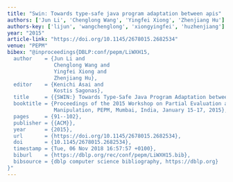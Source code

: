 ```yaml
---
title: "Swin: Towards type-safe java program adaptation between apis"
authors: ['Jun Li', 'Chenglong Wang', 'Yingfei Xiong', 'Zhenjiang Hu']
authors-key: ['lijun', 'wangchenglong', 'xiongyingfei', 'huzhenjiang']
year: "2015"
article-link: "https://doi.org/10.1145/2678015.2682534"
venue: "PEPM"
bibex: "@inproceedings{DBLP:conf/pepm/LiWXH15,
  author    = {Jun Li and
               Chenglong Wang and
               Yingfei Xiong and
               Zhenjiang Hu},
  editor    = {Kenichi Asai and
               Kostis Sagonas},
  title     = {{SWIN:} Towards Type-Safe Java Program Adaptation between APIs},
  booktitle = {Proceedings of the 2015 Workshop on Partial Evaluation and Program
               Manipulation, PEPM, Mumbai, India, January 15-17, 2015},
  pages     = {91--102},
  publisher = {{ACM}},
  year      = {2015},
  url       = {https://doi.org/10.1145/2678015.2682534},
  doi       = {10.1145/2678015.2682534},
  timestamp = {Tue, 06 Nov 2018 16:57:57 +0100},
  biburl    = {https://dblp.org/rec/conf/pepm/LiWXH15.bib},
  bibsource = {dblp computer science bibliography, https://dblp.org}
}"
---
```

